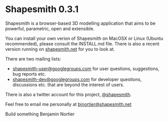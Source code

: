 Shapesmith 0.3.1
================

Shapesmith is a browser-based 3D modelling application that aims to be powerful, parametric, open and extensible.

You can install your own verion of Shapesmith on MacOSX or Linux (Ubuntu recommended), please consult the INSTALL.md file. There is also a recent version running on [shapesmith.net](http://shapesmith.net) for you to look at.

There are two mailing lists:

 * shapesmith-user@googlegroups.com for user questions, suggestions, bug reports etc. 
 * shapesmith-dev@googlegroups.com for developer questions, discussions etc. that are beyond the interest of users.

There is also a twitter account for this project, [@shapesmith](http://www.twitter.com/shapesmith).

Feel free to email me personally at bjnortier@shapesmith.net

Build something
Benjamin Nortier

